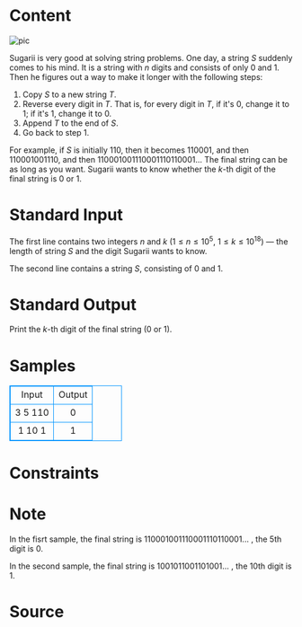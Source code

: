 
# Content

![pic](/source/lutece/sugarii-and-string/img/aHR0cHM6Ly9pLmxvbGkubmV0LzIwMTkvMTEvMjMvUE4xUXRWcVk2UjdUZTR1LmpwZw==.jpg)

Sugarii is very good at solving string problems. One day, a string $S$ suddenly comes to his mind. It is a string with $n$ digits and consists of only $0$ and $1$. Then he figures out a way to make it longer with the following steps:  

1. Copy $S$ to a new string $T$.
2. Reverse every digit in $T$. That is, for every digit in $T$, if it's $0$, change it to $1$; if it's $1$, change it to $0$.
3. Append $T$ to the end of $S$.
4. Go back to step 1.  

For example, if $S$ is initially $110$, then it becomes $110001$, and then $110001001110$, and then $110001001110001110110001$... The final string can be as long as you want. Sugarii wants to know whether the $k$-th digit of the final string is $0$ or $1$.

# Standard Input

The first line contains two integers $n$ and $k$ ($1 \le n \le 10^5$, $1 \le k \le {10}^{18}$) — the length of string $S$ and the digit Sugarii wants to know.

The second line contains a string $S$, consisting of $0$ and $1$.

# Standard Output

Print the $k$-th digit of the final string ($0$ or $1$).

# Samples

<style>
        table,table tr th, table tr td { border:1px solid #0094ff; }
        table { width: 200px; min-height: 25px; line-height: 25px; text-align: center; border-collapse: collapse;}   
    </style>
<table>
	<tr>
		<td>Input</td>
		<td>Output</td>
	</tr>
<tr><td>3 5
110
</td><td>0</td></tr><tr><td>1 10
1
</td><td>1</td></tr></table>


# Constraints



# Note

In the fisrt sample, the final string is $110001001110001110110001$... , the 5th digit is $0$.

In the second sample, the final string is $1001011001101001$... , the 10th digit is $1$.

# Source


